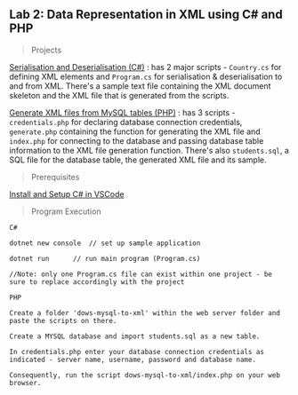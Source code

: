 ## Lab 2: Data Representation in XML using C# and PHP

> Projects

[Serialisation and Deserialisation (C#)](https://github.com/AllanVikiru/DistributedObjectsWebServices/tree/xml/Serialisation%20And%20Deserialisation) : has 2 major scripts - ```Country.cs``` for defining XML elements and ```Program.cs``` for serialisation & deserialisation to and from XML. There's a sample text file containing the XML document skeleton and the XML file that is generated from the scripts.

[Generate XML files from MySQL tables (PHP)](https://github.com/AllanVikiru/DistributedObjectsWebServices/tree/xml/MySQL%20To%20XML) : has 3 scripts - ```credentials.php``` for declaring database connection credentials, ```generate.php``` containing the function for generating the XML file and ```index.php``` for connecting to the database and passing database table information to the XML file generation function. There's also ```students.sql```, a SQL file for the database table, the generated XML file and its sample. 
  
> Prerequisites

[Install and Setup C# in VSCode](https://www.youtube.com/watch?v=Y7GMBmd1EAk) 


> Program Execution

```
C#
 
dotnet new console  // set up sample application

dotnet run      // run main program (Program.cs)  

//Note: only one Program.cs file can exist within one project - be sure to replace accordingly with the project            
```

```
PHP

Create a folder 'dows-mysql-to-xml' within the web server folder and paste the scripts on there. 

Create a MYSQL database and import students.sql as a new table. 

In credentials.php enter your database connection credentials as indicated - server name, username, password and database name.

Consequently, run the script dows-mysql-to-xml/index.php on your web browser.
            
```


